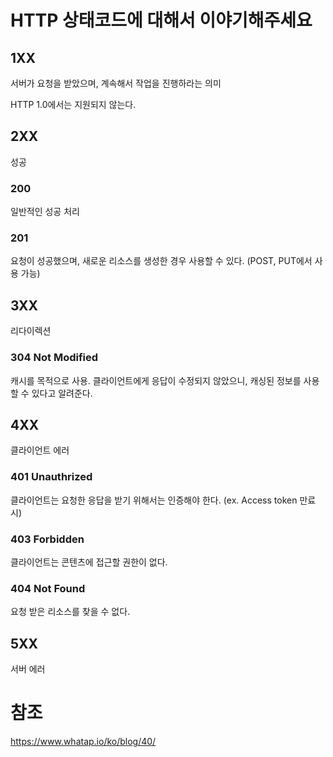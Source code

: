 # HTTP 상태코드에 대해서 이야기해주세요
## 1XX
서버가 요청을 받았으며, 계속해서 작업을 진행하라는 의미

HTTP 1.0에서는 지원되지 않는다.

## 2XX
성공

### 200
일반적인 성공 처리

### 201
요청이 성공했으며, 새로운 리소스를 생성한 경우 사용할 수 있다. (POST, PUT에서 사용 가능)

## 3XX
리다이렉션

### 304 Not Modified
캐시를 목적으로 사용. 클라이언트에게 응답이 수정되지 않았으니, 캐싱된 정보를 사용할 수 있다고 알려준다.

## 4XX
클라이언트 에러

### 401 Unauthrized
클라이언트는 요청한 응답을 받기 위해서는 인증해야 한다. (ex. Access token 만료 시)

### 403 Forbidden
클라이언트는 콘텐츠에 접근할 권한이 없다.

### 404 Not Found
요청 받은 리소스를 찾을 수 없다.

## 5XX
서버 에러

# 참조
https://www.whatap.io/ko/blog/40/

